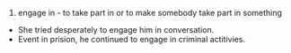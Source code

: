 1. engage in - to take part in or to make somebody take part in something
* She tried desperately to engage him in conversation.
* Event in prision, he continued to engage in criminal actitivies.
